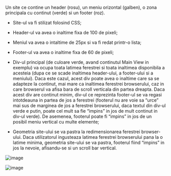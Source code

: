 Un site ce contine un header (rosu), un meniu orizontal (galben), o zona principala cu continut (verde) si un footer (roz).

- Site-ul va fi stilizat folosind CSS;

- Header-ul va avea o inaltime fixa de 100 de pixeli;

- Meniul va avea o intaltime de 25px si va fi redat printr-o lista;

- Footer-ul va avea o inaltime fixa de 60 de pixeli;

- Div-ul principal (de culoare verde, avand continutul Main View in exemplu) va ocupa toata latimea ferestrei si toata inaltimea disponibila a acesteia (dupa ce se scade inaltimea header-ului, a footer-ului si a meniului). Daca este cazul, acest div poate avea o inaltime care sa se adapteze la continut, mai mare ca inaltimea ferestrei browserului, caz in care browserul va afisa bara de scroll verticala din partea dreapta. Daca acest div are continut minim, div-ul ce reprezinta footer-ul se va regasi intotdeauna in partea de jos a ferestrei (footerul nu are voie sa “urce” mai sus de marginea de jos a ferestrei browserului, daca textul din div-ul verde e putin, poate cel mult sa fie “impins” in jos de mult continut in div-ul verde). De asemenea, footerul poate fi “impins” in jos de un posibil meniu vertical cu multe elemente;

- Geometria site-ului se va pastra la redimensionarea ferestrei browser-ului. Daca utilizatorul ingusteaza latimea ferestrei browserului pana la o latime minima, geometria site-ului se va pastra, footerul fiind “impins” in jos la nevoie, afisandu-se si un scroll bar vertical.

![image](https://github.com/cristianamihu/UBB_Computer-Science/assets/128689630/e8e8d1e6-5e25-48cb-9dbd-fd0707b0292e)

![image](https://github.com/cristianamihu/UBB_Computer-Science/assets/128689630/8c00301c-a230-41db-9d13-8069f8e2a897)

